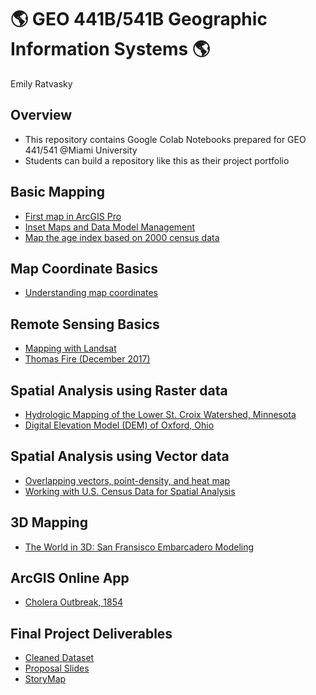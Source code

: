 # :earth_americas: GEO 441B/541B Geographic Information Systems :earth_americas:

Emily Ratvasky

## Overview
- This repository contains Google Colab Notebooks prepared for GEO 441/541 @Miami University
- Students can build a repository like this as their project portfolio

## Basic Mapping
- [First map in ArcGIS Pro](https://github.com/EmilyRatvasky/gis-project-portfolio-geo541b/blob/main/mapping-basics/First%20Map%20in%20ArcGIS%20Pro.ipynb)
- [Inset Maps and Data Model Management](https://github.com/EmilyRatvasky/gis-project-portfolio-geo541b/blob/main/mapping-basics/Inset%20Maps%20and%20Data%20Model%20Management.ipynb)
- [Map the age index based on 2000 census data](https://github.com/EmilyRatvasky/gis-project-portfolio-geo541b/blob/main/mapping-basics/Using%20Queries%20and%20Table-Joins.ipynb)

## Map Coordinate Basics
- [Understanding map coordinates](https://github.com/EmilyRatvasky/gis-project-portfolio-geo541b/blob/main/map-coordinate-basics/Understanding%20coordinate%20systems.ipynb)

## Remote Sensing Basics
- [Mapping with Landsat](https://github.com/EmilyRatvasky/gis-project-portfolio-geo541b/blob/main/landsat-basics/Mapping%20with%20Landsat.ipynb)
- [Thomas Fire (December 2017)](https://github.com/EmilyRatvasky/gis-project-portfolio-geo541b/blob/main/landsat-basics/Mapping%20the%20Thomas%20Fire_Dec2017.ipynb)

## Spatial Analysis using Raster data
- [Hydrologic Mapping of the Lower St. Croix Watershed, Minnesota](https://github.com/EmilyRatvasky/gis-project-portfolio-geo541b/blob/main/spatial-analysis-raster/DEM%20and%20Hydrology%20data.ipynb)
- [Digital Elevation Model (DEM) of Oxford, Ohio](https://github.com/EmilyRatvasky/gis-project-portfolio-geo541b/blob/main/spatial-analysis-raster/DEM%20of%20Oxford%20Ohio.ipynb)

## Spatial Analysis using Vector data
- [Overlapping vectors, point-density, and heat map](https://github.com/EmilyRatvasky/gis-project-portfolio-geo541b/blob/main/spatial-analysis-vector/Practicing%20spatial%20analysis%20of%20vector%20data.ipynb)
- [Working with U.S. Census Data for Spatial Analysis](https://github.com/EmilyRatvasky/gis-project-portfolio-geo541b/blob/main/spatial-analysis-vector/Spatial%20analysis%20of%20US%20Census%20data.ipynb)

## 3D Mapping
- [The World in 3D: San Fransisco Embarcadero Modeling](https://github.com/EmilyRatvasky/gis-project-portfolio-geo541b/blob/main/3D-mapping/SF%20Embarcadero%20Modeling_ratvasky.zip)

## ArcGIS Online App
- [Cholera Outbreak, 1854](https://miamioh.maps.arcgis.com/apps/instant/sidebar/index.html?appid=4e3a62b67bbd4778a3c44c7969b710a1)

## Final Project Deliverables
- [Cleaned Dataset](https://github.com/EmilyRatvasky/gis-project-portfolio-geo541b/blob/main/OH-pop-change_2010-2020/OH20102020CT_pop_econ.lyrx)
- [Proposal Slides](https://docs.google.com/presentation/d/1oYHJrrFUIjM4xUzbpXjwi-7pgHBHU7o_1HAtHlwgteo/edit?usp=sharing)
- [StoryMap](https://arcg.is/0j0LCe)
